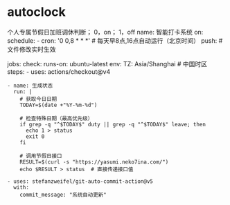 # autoclock
个人专属节假日加班调休判断；
0，on；
1，off
name: 智能打卡系统
on: 
  schedule: 
    - cron: '0 0,8 * * *'  # 每天早8点,16点自动运行（北京时间）
  push:                   # 文件修改实时生效

jobs:
  check:
    runs-on: ubuntu-latest
    env:
      TZ: Asia/Shanghai   # 中国时区
    steps:
    - uses: actions/checkout@v4
    
    - name: 生成状态
      run: |
        # 获取今日日期
        TODAY=$(date +"%Y-%m-%d")
        
        # 检查特殊日期（最高优先级）
        if grep -q "^$TODAY$" duty || grep -q "^$TODAY$" leave; then
          echo 1 > status
          exit 0
        fi

        # 调用节假日接口
        RESULT=$(curl -s "https://yasumi.neko7ina.com/")
        echo $RESULT > status  # 直接传递接口值

    - uses: stefanzweifel/git-auto-commit-action@v5
      with:
        commit_message: "系统自动更新"
